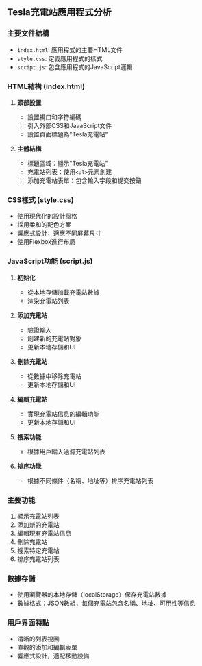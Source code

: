 ## Tesla充電站應用程式分析



### 主要文件結構

- `index.html`: 應用程式的主要HTML文件
- `style.css`: 定義應用程式的樣式
- `script.js`: 包含應用程式的JavaScript邏輯

### HTML結構 (index.html)

1. **頭部設置**
   - 設置視口和字符編碼
   - 引入外部CSS和JavaScript文件
   - 設置頁面標題為"Tesla充電站"

2. **主體結構**
   - 標題區域：顯示"Tesla充電站"
   - 充電站列表：使用`<ul>`元素創建
   - 添加充電站表單：包含輸入字段和提交按鈕

### CSS樣式 (style.css)

- 使用現代化的設計風格
- 採用柔和的配色方案
- 響應式設計，適應不同屏幕尺寸
- 使用Flexbox進行布局

### JavaScript功能 (script.js)

1. **初始化**
   - 從本地存儲加載充電站數據
   - 渲染充電站列表

2. **添加充電站**
   - 驗證輸入
   - 創建新的充電站對象
   - 更新本地存儲和UI

3. **刪除充電站**
   - 從數據中移除充電站
   - 更新本地存儲和UI

4. **編輯充電站**
   - 實現充電站信息的編輯功能
   - 更新本地存儲和UI

5. **搜索功能**
   - 根據用戶輸入過濾充電站列表

6. **排序功能**
   - 根據不同條件（名稱、地址等）排序充電站列表

### 主要功能

1. 顯示充電站列表
2. 添加新的充電站
3. 編輯現有充電站信息
4. 刪除充電站
5. 搜索特定充電站
6. 排序充電站列表

### 數據存儲

- 使用瀏覽器的本地存儲（localStorage）保存充電站數據
- 數據格式：JSON數組，每個充電站包含名稱、地址、可用性等信息

### 用戶界面特點

- 清晰的列表視圖
- 直觀的添加和編輯表單
- 響應式設計，適配移動設備

